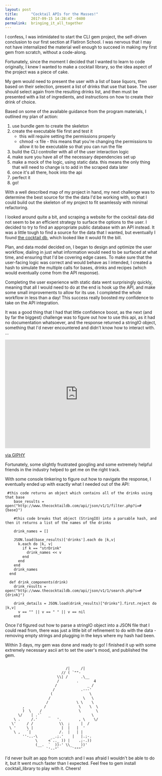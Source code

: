 ```yaml
---
layout: post
title:      "Cocktail APIs for the Masses!"
date:       2017-09-15 14:28:47 -0400
permalink:  bringing_it_all_together
---
```



I confess, I was intimidated to start the CLI gem project, the self-driven conclusion to our first section at Flatiron School. I was nervous that I may not have internalized the material well enough to succeed in making my first gem from scratch, without a code-along.

Fortunately, since the moment I decided that I wanted to learn to code originally, I knew I wanted to make a cocktail library, so the idea aspect of the project was a piece of cake. 

My gem would need to present the user with a list of base liquors, then based on their selection, present a list of drinks that use that base. The user should select again from the resulting drinks list, and then must be presented with a list of ingredients, and instructions on how to create their drink of choice. 

Based on some of the available guidance from the program materials, I outlined my plan of action:

1. use bundle gem <gem name> to create the skeleton
2. create the executable file first and test it
	- this will require setting the permissions properly
	- chmod -x file - this means that you're changing the permissions to allow it to be executable so that you can run the file
3. build the CLI controller with all of the user interaction logic
4. make sure you have all of the necessary dependencies set up
5. make a mock of the logic, using static data. this means the only thing that will need to change is to add in the scraped data later
6. once it's all there, hook into the api
7. perfect it
8. go!

With a well described map of my project in hand, my next challenge was to determine the best source for the the data I'd be working with, so that I could build out the skeleton of my project to fit seamlessly with minimal refactoring. 

I looked around quite a bit, and scraping a website for the cocktail data did not seem to be an efficient strategy to surface the options to the user. I decided to try to find an appropriate public database with an API instead. It was a little tough to find a source for the data that I wanted, but eventually I found [the cocktail db](http://www.thecocktaildb.com/api.php), which looked like it would fit the bill.

Plan, and data model decided on, I began to design and optimize the user workflow, dialing in just what information would need to be surfaced at what time, and ensuring that I'd be covering edge cases. To make sure that the user-facing logic was correct and would behave as I intended, I created a hash to simulate the multiple calls for bases, drinks and recipes (which would eventually come from the API response). 

Completing the user experience with static data went surprisingly quickly, meaning that all I would need to do at the end is hook up the API, and make some small improvements to allow for its use. I completed the whole workflow in less than a day! This success really boosted my confidence to take on the API integration.

It was a good thing that I had that little confidence boost, as the next (and by far the biggest) challenge was to figure out how to use this api, as it had no documentation whatsoever, and the response returned a stringIO object, something that I'd never encountered and didn't know how to interact with. ...

<iframe src="https://giphy.com/embed/OURWV9iDaWb7O" width="480" height="358" frameBorder="0" class="giphy-embed" allowFullScreen></iframe><p><a href="https://giphy.com/gifs/falling-shocked-OURWV9iDaWb7O">via GIPHY</a></p>

Fortunately, some slightly frustrated googling and some extremely helpful friends in the industry helped to get me on the right track. 

With some console tinkering to figure out how to navigate the response, I eventually ended up with exactly what I needed out of the API:

```
 #this code returns an object which contains all of the drinks using that base
    base_results = open("http://www.thecocktaildb.com/api/json/v1/1/filter.php?i=#{base}")
		
    #this code breaks that object (StringIO) into a parsable hash, and then it returns a list of the names of the drinks 
		
    drink_names = []

    JSON.load(base_results)['drinks'].each do |k,v|
      k.each do |k, v|
        if k == "strDrink"
          drink_names << v
        end 
      end
    end
    drink_names
  end 

  def drink_components(drink)
    drink_results = open("http://www.thecocktaildb.com/api/json/v1/1/search.php?s=#{drink}")

    drink_details = JSON.load(drink_results)["drinks"].first.reject do |k,v|
      v == "" || v == " " || v == nil
    end
```

Once I'd figured out how to parse a stringIO object into a JSON file that I could read from, there was just a little bit of refinement to do with the data - removing empty strings and plugging in the keys where my hash had been. 

Within 3 days, my gem was done and ready to go! I finished it up with some extremely necessary ascii art to set the user's mood, and published the gem. 

```

                            /|     /|
                          // ( `""-  
                        \\| /      .\__
                        /        .       4
                       /              _ /
                      /            .---'
                     (                 \
                    /               \   \
                   /             \ \    \
        ,         /               \    \  \
        )  \    /                 \       \
      \/    | .'`   _                   \
    \ .     /.'         '.        , \    \/
   \'     / /            \\  ;     |  /
  \ '     \ |             |  |   |  '
    \ ,   `|             /.  |   | |
        ''-..-\       _.;.'    |   |.;-.   
              \     <`.._ )) |    .;-.))
              (__.  `  ))-' \\_    ))' 
                   `'--"`      `"""`

```

I'd never built an app from scratch and I was afraid I wouldn't be able to do it, but It went much faster than I expected. Feel free to gem install cocktail_library to play with it. Cheers! 


